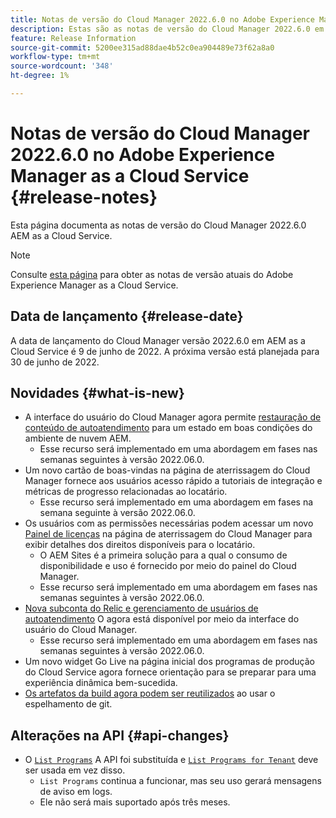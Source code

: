 ```yaml
---
title: Notas de versão do Cloud Manager 2022.6.0 no Adobe Experience Manager as a Cloud Service
description: Estas são as notas de versão do Cloud Manager 2022.6.0 em AEM as a Cloud Service.
feature: Release Information
source-git-commit: 5200ee315ad88dae4b52c0ea904489e73f62a8a0
workflow-type: tm+mt
source-wordcount: '348'
ht-degree: 1%

---
```



# Notas de versão do Cloud Manager 2022.6.0 no Adobe Experience Manager as a Cloud Service {#release-notes}

Esta página documenta as notas de versão do Cloud Manager 2022.6.0 AEM as a Cloud Service.

>[!NOTE]
>
>Consulte [esta página](/help/release-notes/release-notes-cloud/release-notes-current.md) para obter as notas de versão atuais do Adobe Experience Manager as a Cloud Service.

## Data de lançamento {#release-date}

A data de lançamento do Cloud Manager versão 2022.6.0 em AEM as a Cloud Service é 9 de junho de 2022. A próxima versão está planejada para 30 de junho de 2022.

## Novidades {#what-is-new}

* A interface do usuário do Cloud Manager agora permite [restauração de conteúdo de autoatendimento](/help/operations/backup.md) para um estado em boas condições do ambiente de nuvem AEM.
   * Esse recurso será implementado em uma abordagem em fases nas semanas seguintes à versão 2022.06.0.
* Um novo cartão de boas-vindas na página de aterrissagem do Cloud Manager fornece aos usuários acesso rápido a tutoriais de integração e métricas de progresso relacionadas ao locatário.
   * Esse recurso será implementado em uma abordagem em fases na semana seguinte à versão 2022.06.0.
* Os usuários com as permissões necessárias podem acessar um novo [Painel de licenças](/help/implementing/cloud-manager/license-dashboard.md) na página de aterrissagem do Cloud Manager para exibir detalhes dos direitos disponíveis para o locatário.
   * O AEM Sites é a primeira solução para a qual o consumo de disponibilidade e uso é fornecido por meio do painel do Cloud Manager.
   * Esse recurso será implementado em uma abordagem em fases nas semanas seguintes à versão 2022.06.0.
* [Nova subconta do Relic e gerenciamento de usuários de autoatendimento](/help/implementing/cloud-manager/user-access-new-relic.md) O agora está disponível por meio da interface do usuário do Cloud Manager.
   * Esse recurso será implementado em uma abordagem em fases nas semanas seguintes à versão 2022.06.0.
* Um novo widget Go Live na página inicial dos programas de produção do Cloud Service agora fornece orientação para se preparar para uma experiência dinâmica bem-sucedida.
* [Os artefatos da build agora podem ser reutilizados](/help/implementing/cloud-manager/getting-access-to-aem-in-cloud/setting-up-project.md#build-artifact-reuse) ao usar o espelhamento de git.

## Alterações na API {#api-changes}

* O [`List Programs`](https://developer.adobe.com/experience-cloud/cloud-manager/reference/api/#operation/getPrograms) A API foi substituída e [`List Programs for Tenant`](https://developer.adobe.com/experience-cloud/cloud-manager/reference/api/#operation/getProgramsForTenant) deve ser usada em vez disso.
   * `List Programs` continua a funcionar, mas seu uso gerará mensagens de aviso em logs.
   * Ele não será mais suportado após três meses.

